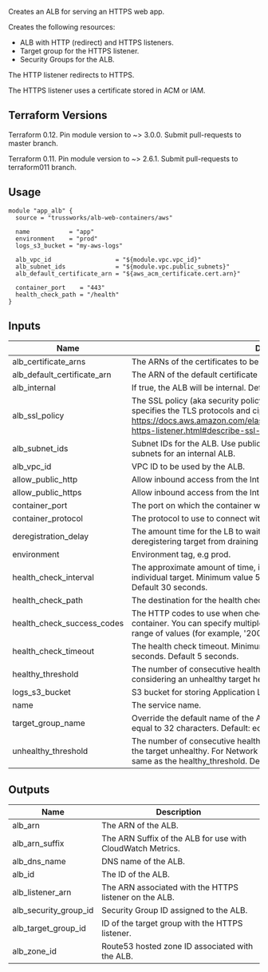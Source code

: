 Creates an ALB for serving an HTTPS web app.

Creates the following resources:

* ALB with HTTP (redirect) and HTTPS listeners.
* Target group for the HTTPS listener.
* Security Groups for the ALB.

The HTTP listener redirects to HTTPS.

The HTTPS listener uses a certificate stored in ACM or IAM.

## Terraform Versions

Terraform 0.12. Pin module version to ~> 3.0.0. Submit pull-requests to master branch.

Terraform 0.11. Pin module version to ~> 2.6.1. Submit pull-requests to terraform011 branch.

## Usage

```hcl
module "app_alb" {
  source = "trussworks/alb-web-containers/aws"

  name           = "app"
  environment    = "prod"
  logs_s3_bucket = "my-aws-logs"

  alb_vpc_id                  = "${module.vpc.vpc_id}"
  alb_subnet_ids              = "${module.vpc.public_subnets}"
  alb_default_certificate_arn = "${aws_acm_certificate.cert.arn}"

  container_port    = "443"
  health_check_path = "/health"
}
```

<!-- BEGINNING OF PRE-COMMIT-TERRAFORM DOCS HOOK -->
## Inputs

| Name | Description | Type | Default | Required |
|------|-------------|:----:|:-----:|:-----:|
| alb\_certificate\_arns | The ARNs of the certificates to be attached to the ALB. | list(string) | `[]` | no |
| alb\_default\_certificate\_arn | The ARN of the default certificate to be attached to the ALB. | string | n/a | yes |
| alb\_internal | If true, the ALB will be internal. Default's to false, the ALB will be public. | string | `"false"` | no |
| alb\_ssl\_policy | The SSL policy (aka security policy) for the Application Load Balancer that specifies the TLS protocols and ciphers allowed.  See <https://docs.aws.amazon.com/elasticloadbalancing/latest/application/create-https-listener.html#describe-ssl-policies>. | string | `"ELBSecurityPolicy-2016-08"` | no |
| alb\_subnet\_ids | Subnet IDs for the ALB. Use public subnets for a public ALB and private subnets for an internal ALB. | list(string) | n/a | yes |
| alb\_vpc\_id | VPC ID to be used by the ALB. | string | n/a | yes |
| allow\_public\_http | Allow inbound access from the Internet to port 80 | string | `"true"` | no |
| allow\_public\_https | Allow inbound access from the Internet to port 443 | string | `"true"` | no |
| container\_port | The port on which the container will receive traffic. | string | `"443"` | no |
| container\_protocol | The protocol to use to connect with the container. | string | `"HTTPS"` | no |
| deregistration\_delay | The amount time for the LB to wait before changing the state of a deregistering target from draining to unused. Default is 90s. | string | `"90"` | no |
| environment | Environment tag, e.g prod. | string | n/a | yes |
| health\_check\_interval | The approximate amount of time, in seconds, between health checks of an individual target. Minimum value 5 seconds, Maximum value 300 seconds. Default 30 seconds. | string | `"30"` | no |
| health\_check\_path | The destination for the health check requests to the container. | string | `"/"` | no |
| health\_check\_success\_codes | The HTTP codes to use when checking for a successful response from the container. You can specify multiple values (for example, '200,202') or a range of values (for example, '200-299'). | string | `"200"` | no |
| health\_check\_timeout | The health check timeout. Minimum value 2 seconds, Maximum value 60 seconds. Default 5 seconds. | string | `"5"` | no |
| healthy\_threshold | The number of consecutive health checks successes required before considering an unhealthy target healthy. Defaults to 3. | string | `"3"` | no |
| logs\_s3\_bucket | S3 bucket for storing Application Load Balancer logs. | string | n/a | yes |
| name | The service name. | string | n/a | yes |
| target\_group\_name | Override the default name of the ALB's target group. Must be less than or equal to 32 characters. Default: ecs-[name]-[environment]-[protocol]. | string | `""` | no |
| unhealthy\_threshold | The number of consecutive health check failures required before considering the target unhealthy. For Network Load Balancers, this value must be the same as the healthy_threshold. Defaults to 3. | string | `"3"` | no |

## Outputs

| Name | Description |
|------|-------------|
| alb\_arn | The ARN of the ALB. |
| alb\_arn\_suffix | The ARN Suffix of the ALB for use with CloudWatch Metrics. |
| alb\_dns\_name | DNS name of the ALB. |
| alb\_id | The ID of the ALB. |
| alb\_listener\_arn | The ARN associated with the HTTPS listener on the ALB. |
| alb\_security\_group\_id | Security Group ID assigned to the ALB. |
| alb\_target\_group\_id | ID of the target group with the HTTPS listener. |
| alb\_zone\_id | Route53 hosted zone ID associated with the ALB. |

<!-- END OF PRE-COMMIT-TERRAFORM DOCS HOOK -->
